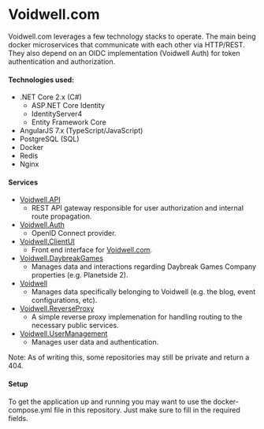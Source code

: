 # Voidwell.com

Voidwell.com leverages a few technology stacks to operate. The main being docker microservices that communicate with each other via HTTP/REST. They also depend on an OIDC implementation (Voidwell Auth) for token authentication and authorization.

#### Technologies used:

* .NET Core 2.x (C#)
  * ASP.NET Core Identity
  * IdentityServer4
  * Entity Framework Core
* AngularJS 7.x (TypeScript/JavaScript)
* PostgreSQL (SQL)
* Docker
* Redis
* Nginx

#### Services

* [Voidwell.API](https://github.com/Lampjaw/Voidwell.API)
  * REST API gateway responsible for user authorization and internal route propagation.
* [Voidwell.Auth](https://github.com/Lampjaw/Voidwell.Auth)
  * OpenID Connect provider.
* [Voidwell.ClientUI](https://github.com/Lampjaw/Voidwell.ClientUI)
  * Front end interface for [Voidwell.com](https://voidwell.com).
* [Voidwell.DaybreakGames](https://github.com/Lampjaw/Voidwell.DaybreakGames)
  * Manages data and interactions regarding Daybreak Games Company properties (e.g. Planetside 2).
* [Voidwell](https://github.com/Lampjaw/Voidwell)
  * Manages data specifically belonging to Voidwell (e.g. the blog, event configurations, etc).
* [Voidwell.ReverseProxy](https://github.com/Lampjaw/Voidwell.ReverseProxy)
  * A simple reverse proxy implemenation for handling routing to the necessary public services.
* [Voidwell.UserManagement](https://github.com/Lampjaw/Voidwell.UserManagement)
  * Manages user data and authentication.
  
Note: As of writing this, some repositories may still be private and return a 404.
  
#### Setup
To get the application up and running you may want to use the docker-compose.yml file in this repository. Just make sure to fill in the required fields.
